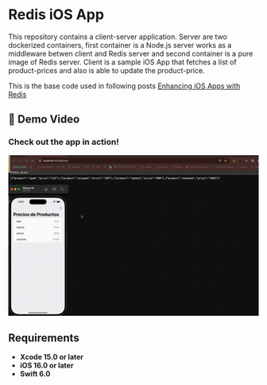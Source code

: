 
# Redis iOS App
This repository contains a client-server application. Server are two dockerized containers, first container is a Node.js server works as a middleware betwen client and Redis server and second container is a pure image of Redis server. Client is a sample iOS App that fetches a list of product-prices and also is able to update the product-price.

 This is the base code used in following posts [Enhancing iOS Apps with Redis](https://javios.eu/swift/harnessing-nfc-technology-in-your-ios-app/)


## 🎥 Demo Video

### Check out the app in action!  
![CombineAPIRrest Sample App review](media/review.gif)

## Requirements

- **Xcode 15.0 or later**
- **iOS 16.0 or later**
- **Swift 6.0**

